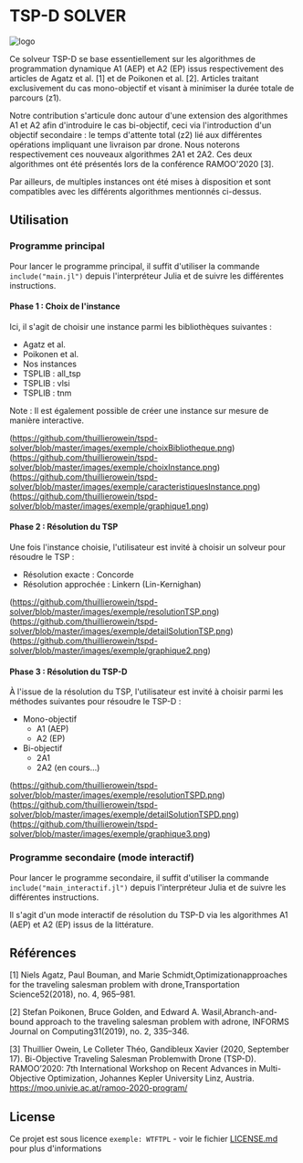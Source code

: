 # TSP-D SOLVER

![logo](https://github.com/thuillierowein/tspd-solver/blob/master/images/logo/Logo%2B.png)

Ce solveur TSP-D se base essentiellement sur les algorithmes de programmation dynamique A1 (AEP) et A2 (EP) issus respectivement des articles de Agatz et al. [1] et de Poikonen et al. [2]. Articles traitant exclusivement du cas mono-objectif et visant à minimiser la durée totale de parcours (z1).

Notre contribution s'articule donc autour d'une extension des algorithmes A1 et A2 afin d'introduire le cas bi-objectif, ceci via l'introduction d'un objectif secondaire : le temps d'attente total (z2) lié aux différentes opérations impliquant une livraison par drone. Nous noterons respectivement ces nouveaux algorithmes 2A1 et 2A2. Ces deux algorithmes ont été présentés lors de la conférence RAMOO'2020 [3].

Par ailleurs, de multiples instances ont été mises à disposition et sont compatibles avec les différents algorithmes mentionnés ci-dessus.


## Utilisation

### Programme principal

Pour lancer le programme principal, il suffit d'utiliser la commande `include("main.jl")` depuis l'interpréteur Julia et de suivre les différentes instructions.

#### Phase 1 : Choix de l'instance

Ici, il s'agit de choisir une instance parmi les bibliothèques suivantes :

- Agatz et al.
- Poikonen et al.
- Nos instances
- TSPLIB : all_tsp
- TSPLIB : vlsi
- TSPLIB : tnm

Note : Il est également possible de créer une instance sur mesure de manière interactive.

(https://github.com/thuillierowein/tspd-solver/blob/master/images/exemple/choixBibliotheque.png)
(https://github.com/thuillierowein/tspd-solver/blob/master/images/exemple/choixInstance.png)
(https://github.com/thuillierowein/tspd-solver/blob/master/images/exemple/caracteristiquesInstance.png)
(https://github.com/thuillierowein/tspd-solver/blob/master/images/exemple/graphique1.png)

#### Phase 2 : Résolution du TSP

Une fois l'instance choisie, l'utilisateur est invité à choisir un solveur pour résoudre le TSP :
 - Résolution exacte : Concorde 
 - Résolution approchée : Linkern (Lin-Kernighan) 
 
(https://github.com/thuillierowein/tspd-solver/blob/master/images/exemple/resolutionTSP.png)
(https://github.com/thuillierowein/tspd-solver/blob/master/images/exemple/detailSolutionTSP.png)
(https://github.com/thuillierowein/tspd-solver/blob/master/images/exemple/graphique2.png)

#### Phase 3 : Résolution du TSP-D

À l'issue de la résolution du TSP, l'utilisateur est invité à choisir parmi les méthodes suivantes pour résoudre le TSP-D :
- Mono-objectif
  - A1 (AEP)
  - A2 (EP)
- Bi-objectif
  - 2A1 
  - 2A2 (en cours...)
  
(https://github.com/thuillierowein/tspd-solver/blob/master/images/exemple/resolutionTSPD.png)
(https://github.com/thuillierowein/tspd-solver/blob/master/images/exemple/detailSolutionTSPD.png)
(https://github.com/thuillierowein/tspd-solver/blob/master/images/exemple/graphique3.png)
 
### Programme secondaire (mode interactif)

Pour lancer le programme secondaire, il suffit d'utiliser la commande `include("main_interactif.jl")` depuis l'interpréteur Julia et de suivre les différentes instructions.
  
Il s'agit d'un mode interactif de résolution du TSP-D via les algorithmes A1 (AEP) et A2 (EP) issus de la littérature.

## Références 

[1] Niels Agatz, Paul Bouman, and Marie Schmidt,Optimizationapproaches for the traveling salesman problem with drone,Transportation Science52(2018), no. 4, 965–981.

[2] Stefan Poikonen, Bruce Golden, and Edward A. Wasil,Abranch-and-bound approach to the traveling salesman problem with adrone, INFORMS Journal on Computing31(2019), no. 2, 335–346.

[3] Thuillier Owein, Le Colleter Théo, Gandibleux Xavier (2020, September 17). Bi-Objective Traveling Salesman Problemwith Drone (TSP-D). RAMOO’2020: 7th International Workshop on Recent Advances in Multi-Objective Optimization, Johannes Kepler University Linz, Austria. https://moo.univie.ac.at/ramoo-2020-program/


## License

Ce projet est sous licence ``exemple: WTFTPL`` - voir le fichier [LICENSE.md](LICENSE.md) pour plus d'informations


